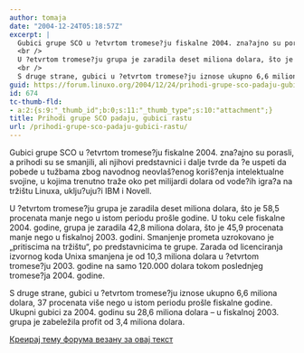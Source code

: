 ```yaml
---
author: tomaja
date: "2004-12-24T05:18:57Z"
excerpt: |
  Gubici grupe SCO u ?etvrtom tromese?ju fiskalne 2004. zna?ajno su porasli, a prihodi su se smanjili, ali njihovi predstavnici i dalje tvrde da ?e uspeti da pobede u tužbama zbog navodnog neovlaš?enog koriš?enja intelektualne svojine, u kojima trenutno traže oko pet milijardi dolara od vode?ih igra?a na tržištu Linuxa, uklju?uju?i IBM i Novell.<br />
  <br />
  U ?etvrtom tromese?ju grupa je zaradila deset miliona dolara, što je 58,5 procenata manje nego u istom periodu prošle godine. U toku cele fiskalne 2004. godine, grupa je zaradila 42,8 miliona dolara, što je 45,9 procenata manje nego u fiskalnoj 2003. godini. Smanjenje prometa uzrokovano je "pritiscima na tržištu", po predstavnicima te grupe. Zarada od licenciranja izvornog koda Unixa smanjena je od 10,3 miliona dolara u ?etvrtom tromese?ju 2003. godine na samo 120.000 dolara tokom poslednjeg tromese?ja 2004. godine.<br />
  <br />
  S druge strane, gubici u ?etvrtom tromese?ju iznose ukupno 6,6 miliona dolara, 37 procenata više nego u istom periodu prošle fiskalne godine. Ukupni gubici za 2004. godinu su 28,6 miliona dolara - u fiskalnoj 2003. grupa je zabeležila profit od 3,4 miliona dolara.
guid: https://forum.linuxo.org/2004/12/24/prihodi-grupe-sco-padaju-gubici-rastu/
id: 674
tc-thumb-fld:
- a:2:{s:9:"_thumb_id";b:0;s:11:"_thumb_type";s:10:"attachment";}
title: Prihodi grupe SCO padaju, gubici rastu
url: /prihodi-grupe-sco-padaju-gubici-rastu/
---
```

Gubici grupe SCO u ?etvrtom tromese?ju fiskalne 2004. zna?ajno su porasli, a prihodi su se smanjili, ali njihovi predstavnici i dalje tvrde da ?e uspeti da pobede u tužbama zbog navodnog neovlaš?enog koriš?enja intelektualne svojine, u kojima trenutno traže oko pet milijardi dolara od vode?ih igra?a na tržištu Linuxa, uklju?uju?i IBM i Novell.

U ?etvrtom tromese?ju grupa je zaradila deset miliona dolara, što je 58,5 procenata manje nego u istom periodu prošle godine. U toku cele fiskalne 2004. godine, grupa je zaradila 42,8 miliona dolara, što je 45,9 procenata manje nego u fiskalnoj 2003. godini. Smanjenje prometa uzrokovano je &#8222;pritiscima na tržištu&#8220;, po predstavnicima te grupe. Zarada od licenciranja izvornog koda Unixa smanjena je od 10,3 miliona dolara u ?etvrtom tromese?ju 2003. godine na samo 120.000 dolara tokom poslednjeg tromese?ja 2004. godine.

S druge strane, gubici u ?etvrtom tromese?ju iznose ukupno 6,6 miliona dolara, 37 procenata više nego u istom periodu prošle fiskalne godine. Ukupni gubici za 2004. godinu su 28,6 miliona dolara &#8211; u fiskalnoj 2003. grupa je zabeležila profit od 3,4 miliona dolara.<!--break-->

[Креирај тему форума везану за овај текст](https://linuxo.org/nova-tema-na-forumu/?se_pid=674)
